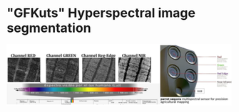 # **"GFKuts" Hyperspectral image segmentation**

<p align="center">
<img src="./imgREADME/baner.png" alt="drawing" width="1000"/>  
</p>
